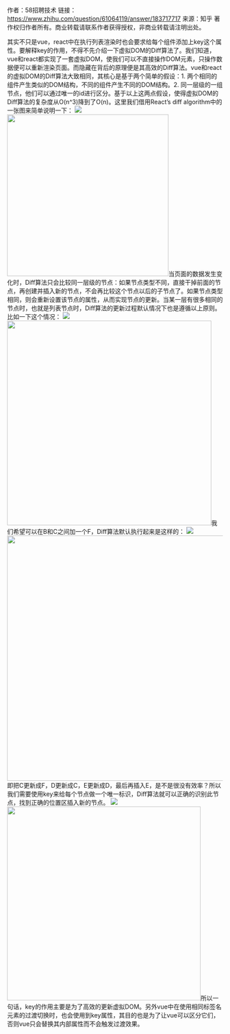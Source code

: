 作者：58招聘技术
链接：https://www.zhihu.com/question/61064119/answer/183717717
来源：知乎
著作权归作者所有。商业转载请联系作者获得授权，非商业转载请注明出处。

其实不只是vue，react中在执行列表渲染时也会要求给每个组件添加上key这个属性。要解释key的作用，不得不先介绍一下虚拟DOM的Diff算法了。我们知道，vue和react都实现了一套虚拟DOM，使我们可以不直接操作DOM元素，只操作数据便可以重新渲染页面。而隐藏在背后的原理便是其高效的Diff算法。vue和react的虚拟DOM的Diff算法大致相同，其核心是基于两个简单的假设：1. 两个相同的组件产生类似的DOM结构，不同的组件产生不同的DOM结构。2. 同一层级的一组节点，他们可以通过唯一的id进行区分。基于以上这两点假设，使得虚拟DOM的Diff算法的复杂度从O(n^3)降到了O(n)。这里我们借用React’s diff algorithm中的一张图来简单说明一下：
![](https://pic3.zhimg.com/50/v2-73120ff4c30dd81a128cd422e325786a_hd.png)
<img src="https://pic3.zhimg.com/50/v2-73120ff4c30dd81a128cd422e325786a_hd.png" data-rawwidth="377" data-rawheight="199" class="content_image" width="377">当页面的数据发生变化时，Diff算法只会比较同一层级的节点：如果节点类型不同，直接干掉前面的节点，再创建并插入新的节点，不会再比较这个节点以后的子节点了。如果节点类型相同，则会重新设置该节点的属性，从而实现节点的更新。当某一层有很多相同的节点时，也就是列表节点时，Diff算法的更新过程默认情况下也是遵循以上原则。比如一下这个情况：
![](https://pic2.zhimg.com/50/v2-6e88cc53a7e427f0ae8340cf930ac30d_hd.png)<img src="https://pic2.zhimg.com/50/v2-6e88cc53a7e427f0ae8340cf930ac30d_hd.png" data-rawwidth="477" data-rawheight="191" class="origin_image zh-lightbox-thumb" width="477" data-original="https://pic2.zhimg.com/v2-6e88cc53a7e427f0ae8340cf930ac30d_r.png">我们希望可以在B和C之间加一个F，Diff算法默认执行起来是这样的：
![](https://pic2.zhimg.com/50/v2-bf76311258f100b789226ccbb2600071_hd.png)<img src="https://pic2.zhimg.com/50/v2-bf76311258f100b789226ccbb2600071_hd.png" data-rawwidth="572" data-rawheight="215" class="origin_image zh-lightbox-thumb" width="572" data-original="https://pic2.zhimg.com/v2-bf76311258f100b789226ccbb2600071_r.png">即把C更新成F，D更新成C，E更新成D，最后再插入E，是不是很没有效率？所以我们需要使用key来给每个节点做一个唯一标识，Diff算法就可以正确的识别此节点，找到正确的位置区插入新的节点。
![](https://pic1.zhimg.com/50/v2-bb1147af7c458f0b09d6a3c2f74b0100_hd.png)<img src="https://pic1.zhimg.com/50/v2-bb1147af7c458f0b09d6a3c2f74b0100_hd.png" data-rawwidth="452" data-rawheight="130" class="origin_image zh-lightbox-thumb" width="452" data-original="https://pic1.zhimg.com/v2-bb1147af7c458f0b09d6a3c2f74b0100_r.png">所以一句话，key的作用主要是为了高效的更新虚拟DOM。另外vue中在使用相同标签名元素的过渡切换时，也会使用到key属性，其目的也是为了让vue可以区分它们，否则vue只会替换其内部属性而不会触发过渡效果。